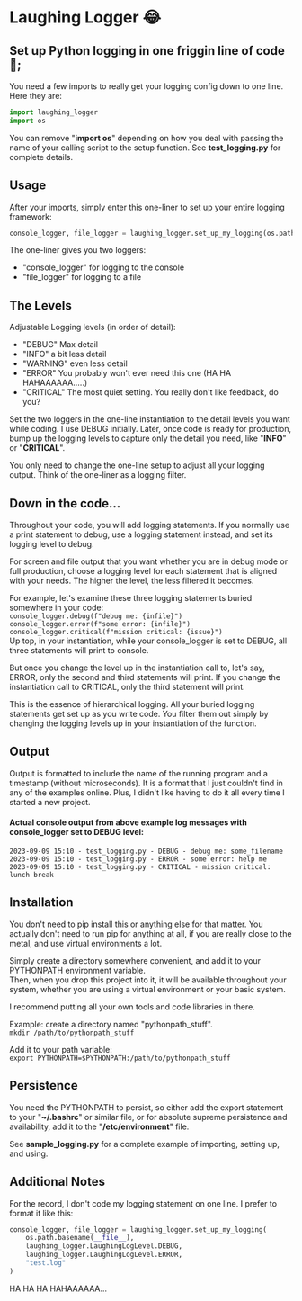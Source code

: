 # Laughing Logger &#x1F602;
## Set up Python logging in one friggin line of code  &#x1F923;;

You need a few imports to really get your logging config down to one line.  Here they are:
```python
import laughing_logger
import os
```
You can remove "__import os__" depending on how you deal with passing the name of your calling script to the setup function.  See __test_logging.py__ for complete details.  


## Usage
After your imports, simply enter this one-liner to set up your entire logging framework:  
```python
console_logger, file_logger = laughing_logger.set_up_my_logging(os.path.basename(__file__), laughing_logger.LaughingLogLevel.DEBUG, laughing_logger.LaughingLogLevel.ERROR, "test.log")

```

The one-liner gives you two loggers:  
- "console_logger" for logging to the console
- "file_logger" for logging to a file

## The Levels
Adjustable Logging levels (in order of detail):
- "DEBUG"     Max detail
- "INFO"      a bit less detail
- "WARNING"   even less detail
- "ERROR"  You probably won't ever need this one  (HA HA HAHAAAAAA.....)
- "CRITICAL"  The most quiet setting.  You really don't like feedback, do you?  

Set the two loggers in the one-line instantiation to the detail levels you want while coding.  I use DEBUG initially. Later, once code is ready for production, bump up the logging levels to capture only the detail you need, like "__INFO__" or "__CRITICAL__".  

You only need to change the one-line setup to adjust all your logging output. Think of the one-liner as a logging filter.  

## Down in the code...
Throughout your code, you will add logging statements.  If you normally use a print statement to debug, use a logging statement instead, and set its logging level to debug.  

For screen and file output that you want whether you are in debug mode or full production, choose a logging level for each statement that is aligned with your needs. The higher the level, the less filtered it becomes.  

For example, let's examine these three logging statements buried somewhere in your code:  
`console_logger.debug(f"debug me: {infile}")`  
`console_logger.error(f"some error: {infile}")`  
`console_logger.critical(f"mission critical: {issue}")`  
Up top, in your instantiation, while your console_logger is set to DEBUG, all three statements will print to console.  

But once you change the level up in the instantiation call to, let's say, ERROR, only the second and third statements will print.  If you change the instantiation call to CRITICAL, only the third statement will print.  

This is the essence of hierarchical logging. All your buried logging statements get set up as you write code.  You filter them out simply by changing the logging levels up in your instantiation of the function.


## Output
Output is formatted to include the name of the running program and a timestamp (without microseconds).  It is a format that I just couldn't find in any of the examples online. Plus, I didn't like having to do it all every time I started a new project.  

#### Actual console output from above example log messages with console_logger set to DEBUG level:  
    2023-09-09 15:10 - test_logging.py - DEBUG - debug me: some_filename  
    2023-09-09 15:10 - test_logging.py - ERROR - some error: help me  
    2023-09-09 15:10 - test_logging.py - CRITICAL - mission critical: lunch break  

## Installation
You don't need to pip install this or anything else for that matter.  You actually don't need to run pip for anything at all, if you are really close to the metal, and use virtual environments a lot.  

Simply create a directory somewhere convenient, and add it to your PYTHONPATH environment variable.  
Then, when you drop this project into it, it will be available throughout your system, whether you are using a virtual environment or your basic system.  

I recommend putting all your own tools and code libraries in there.  

Example: create a directory named "pythonpath_stuff".  
`mkdir /path/to/pythonpath_stuff`  

Add it to your path variable:  
`export PYTHONPATH=$PYTHONPATH:/path/to/pythonpath_stuff`  

## Persistence
You need the PYTHONPATH to persist, so either add the export statement to your "__~/.bashrc__" or similar file, or for absolute supreme persistence and availability, add it to the "__/etc/environment__" file.  

See __sample_logging.py__ for a complete example of importing, setting up, and using.  

## Additional Notes  
For the record, I don't code my logging statement on one line.  I prefer to format it like this:  
```python
console_logger, file_logger = laughing_logger.set_up_my_logging(
    os.path.basename(__file__),  
    laughing_logger.LaughingLogLevel.DEBUG,  
    laughing_logger.LaughingLogLevel.ERROR,  
    "test.log"  
)
```

HA HA HA HAHAAAAAA...  

